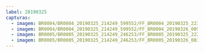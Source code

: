 ```yaml
---
label: 20190325
capturas:
  - imagem: BR0004/BR0004_20190325_214249_599552/FF_BR0004_20190325_223119_486_0056064.fits_maxpixel.jpg
  - imagem: BR0004/BR0004_20190325_214249_599552/FF_BR0004_20190326_005039_735_0222976.fits_maxpixel.jpg
  - imagem: BR0005/BR0005_20190325_214249_246253/FF_BR0005_20190325_222327_032_0046848.fits_maxpixel.jpg
  - imagem: BR0005/BR0005_20190325_214249_246253/FF_BR0005_20190326_083746_959_0781056.fits_maxpixel.jpg
---
```

